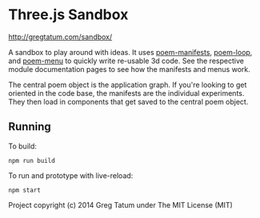 # Three.js Sandbox

http://gregtatum.com/sandbox/

A sandbox to play around with ideas. It uses [poem-manifests](https://www.npmjs.com/package/poem-manifests), [poem-loop](https://www.npmjs.com/package/poem-loop), and [poem-menu](https://www.npmjs.com/package/poem-menu) to quickly write re-usable 3d code. See the respective module documentation pages to see how the manifests and menus work.

The central poem object is the application graph. If you're looking to get oriented in the code base, the manifests are the individual experiments. They then load in components that get saved to the central poem object.

## Running

To build:

	npm run build

To run and prototype with live-reload:

	npm start

Project copyright (c) 2014 Greg Tatum under The MIT License (MIT)
